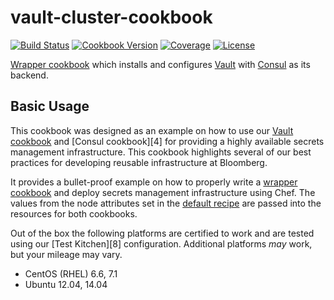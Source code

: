 # vault-cluster-cookbook
[![Build Status](https://img.shields.io/travis/johnbellone/vault-cluster-cookbook.svg)](https://travis-ci.org/johnbellone/vault-cluster-cookbook)
[![Cookbook Version](https://img.shields.io/cookbook/v/hashicorp-vault.svg)](https://supermarket.chef.io/cookbooks/hashicorp-vault)
[![Coverage](https://img.shields.io/codecov/c/github/johnbellone/vault-cluster-cookbook.svg)](https://codecov.io/github/johnbellone/vault-cluster-cookbook)
[![License](https://img.shields.io/badge/license-Apache_2-blue.svg)](https://www.apache.org/licenses/LICENSE-2.0)

[Wrapper cookbook][0] which installs and configures [Vault][1] with
[Consul][2] as its backend.

## Basic Usage
This cookbook was designed as an example on how to use our
[Vault cookbook][3] and [Consul cookbook][4] for providing a highly
available secrets management infrastructure. This cookbook highlights
several of our best practices for developing reusable infrastructure
at Bloomberg.

It provides a bullet-proof example on how to properly write a
[wrapper cookbook][0] and deploy secrets management infrastructure using
Chef. The values from the node attributes set in the [default recipe](recipes/default.rb)
are passed into the resources for both cookbooks.

Out of the box the following platforms are certified to work and
are tested using our [Test Kitchen][8] configuration. Additional platforms
_may_ work, but your mileage may vary.
- CentOS (RHEL) 6.6, 7.1
- Ubuntu 12.04, 14.04

[0]: http://blog.vialstudios.com/the-environment-cookbook-pattern/#thewrappercookbook
[1]: https://www.vaultproject.io
[2]: https://www.consul.io/
[3]: https://github.com/johnbellone/vault-cookbook
[3]: https://github.com/johnbellone/consul-cookbook

